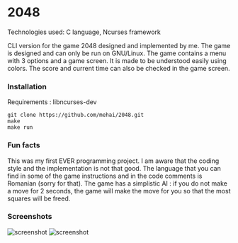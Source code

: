 # 2048
Technologies used: C language, Ncurses framework

CLI version for the game 2048 designed and implemented by me. The game is designed and can only be run on GNU/Linux.
The game contains a menu with 3 options and a game screen. It is made to be understood easily using colors. The score and current time can also be checked in the game screen.

### Installation

Requirements : libncurses-dev
```
git clone https://github.com/mehai/2048.git
make 
make run
```
### Fun facts
This was my first EVER programming project. I am aware that the coding style and the implementation is not that good.
The language that you can find in some of the game instructions and in the code comments is Romanian (sorry for that).
The game has a simplistic AI : if you do not make a move for 2 seconds, the game will make the move for you so that the most squares will be freed.

### Screenshots

![screenshot](https://imgur.com/qpNL8aZ)
![screenshot](https://imgur.com/kGNJoJU)
